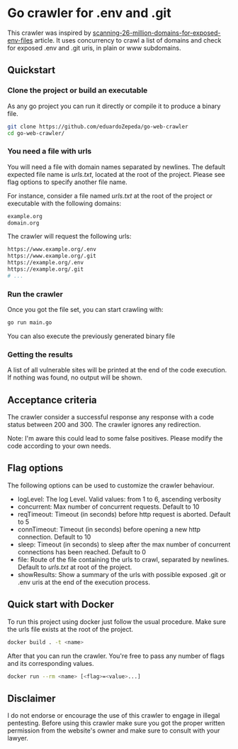 # Go crawler for .env and .git

This crawler was inspired by [scanning-26-million-domains-for-exposed-env-files](https://hackernoon.com/scanning-26-million-domains-for-exposed-env-files) article. It uses concurrency to crawl a list of domains and check for exposed .env and .git uris, in plain or www subdomains.

## Quickstart

### Clone the project or build an executable

As any go project you can run it directly or compile it to produce a binary file.

 ```bash
git clone https://github.com/eduardoZepeda/go-web-crawler
cd go-web-crawler/
 ```

### You need a file with urls

You will need a file with domain names separated by newlines. The default expected file name is *urls.txt*, located at the root of the project. Please see flag options to specify another file name.

For instance, consider a file named *urls.txt* at the root of the project or executable with the following domains:

 ```bash
example.org
domain.org
 ```
 
 The crawler will request the following urls:
 
 ```bash
https://www.example.org/.env
https://www.example.org/.git
https://example.org/.env
https://example.org/.git
# ...
 ```

 ### Run the crawler

 Once you got the file set, you can start crawling with:

 ```bash
go run main.go
 ```

 You can also execute the previously generated binary file

 ### Getting the results

 A list of all vulnerable sites will be printed at the end of the code execution. If nothing was found, no output will be shown.
 
 ## Acceptance criteria
 
 The crawler consider a successful response any response with a code status between 200 and 300. The crawler ignores any redirection.

 Note: I'm aware this could lead to some false positives. Please modify the code according to your own needs.
 
 ## Flag options
 
 The following options can be used to customize the crawler behaviour.
 
 - logLevel: The log Level. Valid values: from 1 to 6, ascending verbosity
 - concurrent: Max number of concurrent requests. Default to 10
 - reqTimeout: Timeout (in seconds) before http request is aborted. Default to 5
 - connTimeout: Timeout (in seconds) before opening a new http connection. Default to 10
 - sleep: Timeout (in seconds) to sleep after the max number of concurrent connections has been reached. Default to 0
 - file: Route of the file containing the urls to crawl, separated by newlines. Default to *urls.txt* at root of the project.
 - showResults: Show a summary of the urls with possible exposed .git or .env uris at the end of the execution process.

 ## Quick start with Docker

 To run this project using docker just follow the usual procedure. Make sure the urls file exists at the root of the project.

 ```bash
 docker build . -t <name>
 ``` 

 After that you can run the crawler. You're free to pass any number of flags and its corresponding values.

 ```bash
 docker run --rm <name> [<flag>=<value>...]
 ``` 

 ## Disclaimer
 
 I do not endorse or encourage the use of this crawler to engage in illegal pentesting. Before using this crawler make sure you got the proper written permission from the website's owner and make sure to consult with your lawyer.
